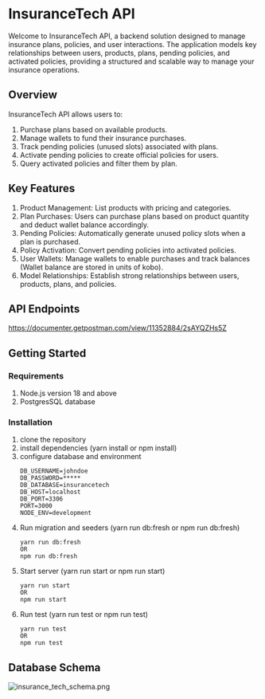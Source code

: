 # InsuranceTech API
Welcome to InsuranceTech API, a backend solution designed to manage insurance plans, policies, and user interactions. The application models key relationships between users, products, plans, pending policies, and activated policies, providing a structured and scalable way to manage your insurance operations.

## Overview

InsuranceTech API allows users to:

1. Purchase plans based on available products.
2. Manage wallets to fund their insurance purchases.
3. Track pending policies (unused slots) associated with plans.
4. Activate pending policies to create official policies for users.
5. Query activated policies and filter them by plan.

## Key Features

1. Product Management: List products with pricing and categories.
2. Plan Purchases: Users can purchase plans based on product quantity and deduct wallet balance accordingly.
3. Pending Policies: Automatically generate unused policy slots when a plan is purchased.
4. Policy Activation: Convert pending policies into activated policies.
5. User Wallets: Manage wallets to enable purchases and track balances (Wallet balance are stored in units of kobo).
6. Model Relationships: Establish strong relationships between users, products, plans, and policies.

## API Endpoints

https://documenter.getpostman.com/view/11352884/2sAYQZHs5Z

## Getting Started

### Requirements
1. Node.js version 18 and above
2. PostgresSQL database


### Installation

1. clone the repository
2. install dependencies (yarn install or npm install)
3. configure database and environment
    ```
    DB_USERNAME=johndoe
    DB_PASSWORD=*****
    DB_DATABASE=insurancetech
    DB_HOST=localhost
    DB_PORT=3306
    PORT=3000
    NODE_ENV=development
   ```
4. Run migration and seeders (yarn run db:fresh or npm run db:fresh)
    ```
   yarn run db:fresh 
   OR
   npm run db:fresh
   ```
5. Start server (yarn run start or npm run start)
    ```
    yarn run start
   OR
    npm run start
   ```
6. Run test (yarn run test or npm run test)
    ```
    yarn run test
    OR
    npm run test
    ```

## Database Schema

![insurance_tech_schema.png](insurance_tech_schema.png)





